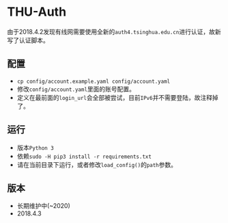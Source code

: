 # THU-Auth
由于2018.4.2发现有线网需要使用全新的`auth4.tsinghua.edu.cn`进行认证，故新写了认证脚本。

## 配置
- `cp config/account.example.yaml config/account.yaml`
- 修改`config/account.yaml`里面的账号配置。
- 定义在最前面的`login_url`会全部被尝试，目前`IPv6`并不需要登陆，故注释掉了。

## 运行
- 版本`Python 3`
- 依赖`sudo -H pip3 install -r requirements.txt`
- 请在当前目录下运行，或者修改`load_config()`的`path`参数。

## 版本
- 长期维护中(~2020)
- 2018.4.3
